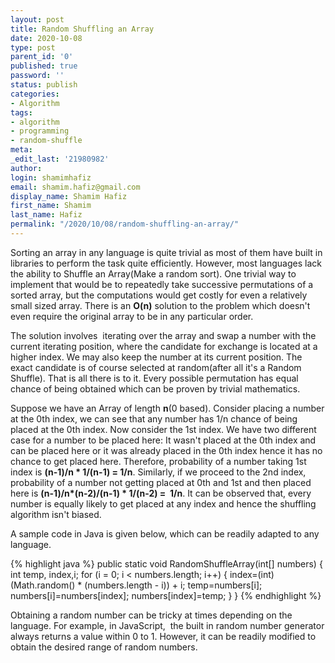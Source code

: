 ```yaml
---
layout: post
title: Random Shuffling an Array
date: 2020-10-08
type: post
parent_id: '0'
published: true
password: ''
status: publish
categories:
- Algorithm
tags:
- algorithm
- programming
- random-shuffle
meta:
_edit_last: '21980982'
author:
login: shamimhafiz
email: shamim.hafiz@gmail.com
display_name: Shamim Hafiz
first_name: Shamim
last_name: Hafiz
permalink: "/2020/10/08/random-shuffling-an-array/"
---
```

<p>Sorting an array in any language is quite trivial as most of them have built in libraries to perform the task quite
  efficiently. However, most languages lack the ability to Shuffle an Array(Make a random sort). One trivial way to
  implement that would be to repeatedly take successive permutations of a sorted array, but the computations would get
  costly for even a relatively small sized array. There is an <strong>O(n)</strong> solution to the problem which
  doesn't even require the original array to be in any particular order.</p>
<p>The solution involves  iterating over the array and swap a number with the current iterating position, where the
  candidate for exchange is located at a higher index. We may also keep the number at its current position. The exact
  candidate is of course selected at random(after all it's a Random Shuffle). That is all there is to it. Every possible
  permutation has equal chance of being obtained which can be proven by trivial mathematics.</p>
<p>Suppose we have an Array of length <strong>n</strong>(0 based). Consider placing a number at the 0th index, we can
  see that any number has 1/n chance of being placed at the 0th index. Now consider the 1st index. We have two different
  case for a number to be placed here: It wasn't placed at the 0th index and can be placed here or it was already placed
  in the 0th index hence it has no chance to get placed here. Therefore, probability of a number taking 1st index is
  <strong>(n-1)/n * 1/(n-1) = 1/n</strong>. Similarly, if we proceed to the 2nd index, probability of a number not
  getting placed at 0th and 1st and then placed here is <strong>(n-1)/n*(n-2)/(n-1) * 1/(n-2) =  1/n</strong>. It can be
  observed that, every number is equally likely to get placed at any index and hence the shuffling algorithm isn't
  biased.</p>
<p>A sample code in Java is given below, which can be readily adapted to any language.</p>
{% highlight java %}
public static void RandomShuffleArray(int[] numbers)
{
  int temp, index,i;
  for (i = 0; i < numbers.length; i++)
  {
  index=(int) (Math.random() * (numbers.length - i)) + i;
  temp=numbers[i];
  numbers[i]=numbers[index];
  numbers[index]=temp;
  }
} {% endhighlight %}

<p>Obtaining a random number can be tricky at
  times depending on the language. For example, in JavaScript,  the
  built in
  random number generator always returns a value within 0 to 1. However, it can be readily modified to obtain the
  desired range of random numbers.</p>